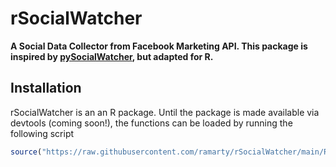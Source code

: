 # rSocialWatcher

__A Social Data Collector from Facebook Marketing API. This package is inspired by [pySocialWatcher](https://github.com/maraujo/pySocialWatcher), but adapted for R.__

## Installation
rSocialWatcher is an an R package. Until the package is made available via devtools (coming soon!), the functions can be loaded by running the following script

```r
source("https://raw.githubusercontent.com/ramarty/rSocialWatcher/main/R/main.R")
```



